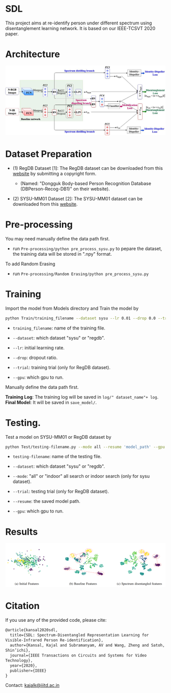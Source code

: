 # SDL
This project aims at re-identify person under different spectrum using disentanglement learning network. It is based on our IEEE-TCSVT 2020 paper. 

# Architecture
![Screenshot](arch.jpg)

# Dataset Preparation
- (1) RegDB Dataset [1]: The RegDB dataset can be downloaded from this [website](http://dm.dongguk.edu/link.html) by submitting a copyright form.

    - (Named: "Dongguk Body-based Person Recognition Database (DBPerson-Recog-DB1)" on their website). 

- (2) SYSU-MM01 Dataset [2]: The SYSU-MM01 dataset can be downloaded from this [website](http://isee.sysu.edu.cn/project/RGBIRReID.htm).

# Pre-processing

You may need manually define the data path first.

   - run `Pre-processing/python pre_process_sysu.py` to pepare the dataset, the training data will be stored in ".npy" format.
   
   To add Random Erasing 
   
   - run `Pre-processing/Random Erasing/python pre_process_sysu.py` 

# Training

Import the model from Models directory and Train the model by
  ```bash
python Train/training_filename --dataset sysu --lr 0.01 --drop 0.0 --trial 1 --gpu 1
```

  - `training_filename`: name of the training file.
  
  - `--dataset`: which dataset "sysu" or "regdb".

  - `--lr`: initial learning rate.
  
  -  `--drop`: dropout ratio.
  
  -  `--trial`: training trial (only for RegDB dataset).

  -  `--gpu`: which gpu to run.

Manually define the data path first.

**Training Log**: The training log will be saved in `log/" dataset_name"+ log`. 
**Final Model**: It will be saved in `save_model/`.

# Testing.

Test a model on SYSU-MM01 or RegDB dataset by 
  ```bash
python Test/testing-filename.py --mode all --resume 'model_path' --gpu 1 --dataset sysu
```
  - `testing-filename`: name of the testing file.

  - `--dataset`: which dataset "sysu" or "regdb".
  
  - `--mode`: "all" or "indoor" all search or indoor search (only for sysu dataset).
  
  - `--trial`: testing trial (only for RegDB dataset).
  
  - `--resume`: the saved model path.
  
  - `--gpu`:  which gpu to run.

# Results
![Screenshot](result.png)


# Citation
If you use any of the provided code, please cite:
```
@article{kansal2020sdl,
  title={SDL: Spectrum-Disentangled Representation Learning for Visible-Infrared Person Re-identification},
  author={Kansal, Kajal and Subramanyam, AV and Wang, Zheng and Satoh, Shin’ichi},
  journal={IEEE Transactions on Circuits and Systems for Video Technology},
  year={2020},
  publisher={IEEE}
}
```
Contact: kajalk@iiitd.ac.in
